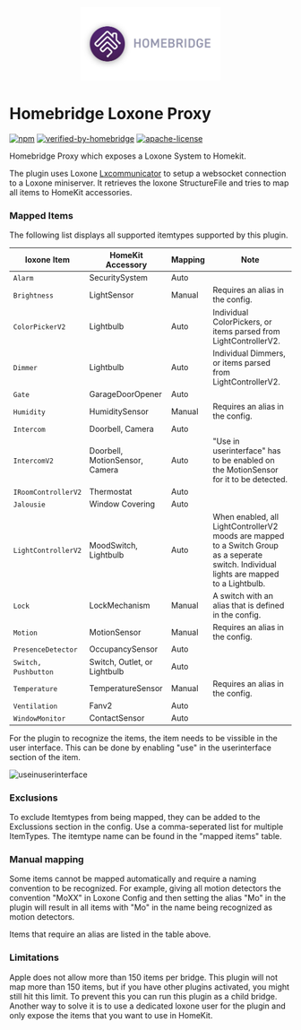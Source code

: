 
<p align="center">

<img src="https://github.com/homebridge/branding/blob/latest/logos/homebridge-wordmark-logo-horizontal.png" width="250">

</p>


# Homebridge Loxone Proxy 

[![npm](https://badgen.net/npm/v/homebridge-loxone-proxy)](https://npmjs.com/package/homebridge-loxone-proxy)
[![verified-by-homebridge](https://badgen.net/badge/homebridge/verified/purple)](https://github.com/homebridge/homebridge/wiki/Verified-Plugins)
[![apache-license](https://badgen.net/npm/license/homebridge-loxone-proxy)](https://github.com/0x5e/homebridge-loxone-proxy/blob/main/LICENSE)

Homebridge Proxy which exposes a Loxone System to Homekit.

The plugin uses Loxone [Lxcommunicator](https://github.com/Loxone/lxcommunicator) to setup a websocket connection to a Loxone miniserver.
It retrieves the loxone StructureFile and tries to map all items to HomeKit accessories.

### Mapped Items
The following list displays all supported itemtypes supported by this plugin.

|loxone Item |HomeKit Accessory |Mapping |Note
|--- |--- |--- |--- |
| `Alarm` | SecuritySystem | Auto
|`Brightness` | LightSensor | Manual | Requires an alias in the config.
| `ColorPickerV2` | Lightbulb | Auto | Individual ColorPickers, or items parsed from LightControllerV2.
| `Dimmer` | Lightbulb | Auto | Individual Dimmers, or items parsed from LightControllerV2.
|`Gate` | GarageDoorOpener | Auto
|`Humidity` | HumiditySensor | Manual | Requires an alias in the config.
|`Intercom` | Doorbell, Camera | Auto
|`IntercomV2` | Doorbell, MotionSensor, Camera | Auto | "Use in userinterface" has to be enabled on the MotionSensor for it to be detected.
|`IRoomControllerV2` | Thermostat | Auto
|`Jalousie` | Window Covering | Auto
|`LightControllerV2` | MoodSwitch, Lightbulb | Auto | When enabled, all LightControllerV2 moods are mapped to a Switch Group as a seperate switch. Individual lights are mapped to a Lightbulb.
|`Lock` | LockMechanism | Manual | A switch with an alias that is defined in the config.
|`Motion` | MotionSensor | Manual | Requires an alias in the config.
|`PresenceDetector` | OccupancySensor | Auto
|`Switch, Pushbutton` | Switch, Outlet, or Lightbulb | Auto
|`Temperature` | TemperatureSensor | Manual | Requires an alias in the config.
|`Ventilation` | Fanv2 | Auto
|`WindowMonitor` | ContactSensor | Auto

For the plugin to recognize the items, the item needs to be vissible in the user interface. This can be done by enabling "use" in the userinterface section of the item.

<img width="408" alt="useinuserinterface" src="https://github.com/rudyberends/homebridge-loxone-proxy/assets/75836217/b422015b-4a5d-411e-b98c-42ef86cf8d58">

### Exclusions
To exclude Itemtypes from being mapped, they can be added to the Exclussions section in the config. Use a comma-seperated list for multiple ItemTypes. The itemtype name can be found in the "mapped items" table.

### Manual mapping
Some items cannot be mapped automatically and require a naming convention to be recognized. For example, giving all motion detectors the convention "MoXX" in Loxone Config and then setting the alias "Mo" in the plugin will result in all items with "Mo" in the name being recognized as motion detectors.

Items that require an alias are listed in the table above.

### Limitations

Apple does not allow more than 150 items per bridge. This plugin will not map more than 150 items, but if you have other plugins activated, you might still hit this limit. To prevent this you can run this plugin as a child bridge. Another way to solve it is to use a dedicated loxone user for the plugin and only expose the items that you want to use in HomeKit.
